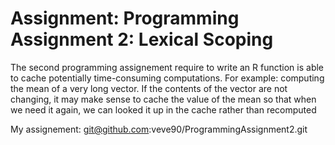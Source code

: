 # Assignment: Programming Assignment 2: Lexical Scoping

The second programming assignement require to write an R function is able to cache potentially time-consuming computations.
For example: computing the mean of a very long vector. If the contents of the vector are not changing, it may make sense to cache the value of the mean so that when we need it again, we can looked it up in the cache rather than recomputed

My assignement:  git@github.com:veve90/ProgrammingAssignment2.git 


 
